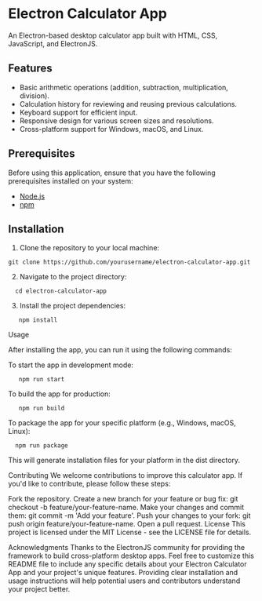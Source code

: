 # Electron Calculator App

An Electron-based desktop calculator app built with HTML, CSS, JavaScript, and ElectronJS.

## Features

- Basic arithmetic operations (addition, subtraction, multiplication, division).
- Calculation history for reviewing and reusing previous calculations.
- Keyboard support for efficient input.
- Responsive design for various screen sizes and resolutions.
- Cross-platform support for Windows, macOS, and Linux.

## Prerequisites

Before using this application, ensure that you have the following prerequisites installed on your system:

- [Node.js](https://nodejs.org/)
- [npm](https://www.npmjs.com/)

## Installation

1. Clone the repository to your local machine:

```
git clone https://github.com/yourusername/electron-calculator-app.git
```

2. Navigate to the project directory:
   
 ```
   cd electron-calculator-app
```

3. Install the project dependencies:
   
```
   npm install
```

Usage

After installing the app, you can run it using the following commands:

To start the app in development mode:

```
   npm run start
```
To build the app for production:
```
   npm run build
```
To package the app for your specific platform (e.g., Windows, macOS, Linux):
```
  npm run package
```


This will generate installation files for your platform in the dist directory.

Contributing
We welcome contributions to improve this calculator app. If you'd like to contribute, please follow these steps:

Fork the repository.
Create a new branch for your feature or bug fix: git checkout -b feature/your-feature-name.
Make your changes and commit them: git commit -m 'Add your feature'.
Push your changes to your fork: git push origin feature/your-feature-name.
Open a pull request.
License
This project is licensed under the MIT License - see the LICENSE file for details.

Acknowledgments
Thanks to the ElectronJS community for providing the framework to build cross-platform desktop apps.
Feel free to customize this README file to include any specific details about your Electron Calculator App and your project's unique features. Providing clear installation and usage instructions will help potential users and contributors understand your project better.


